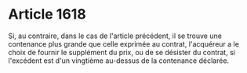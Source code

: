 # Article 1618

Si, au contraire, dans le cas de l'article précédent, il se trouve une contenance plus grande que celle exprimée au contrat, l'acquéreur a le choix de fournir le supplément du prix, ou de se désister du contrat, si l'excédent est d'un vingtième au-dessus de la contenance déclarée.